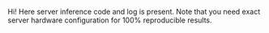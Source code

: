 Hi! Here server inference code and log is present. Note that you need exact server hardware configuration for 100% reproducible results.
